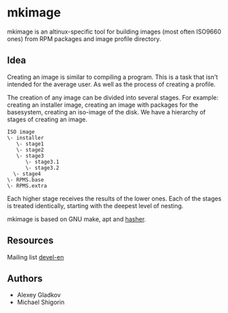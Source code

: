 # mkimage

mkimage is an altinux-specific tool for building images (most often ISO9660 ones)
from RPM packages and image profile directory.

## Idea

Creating an image is similar to compiling a program. This is a task that isn't
intended for the average user. As well as the process of creating a profile.

The creation of any image can be divided into several stages.
For example: creating an installer image, creating an image with packages
for the basesystem, creating an iso-image of the disk. We have a hierarchy of stages
of creating an image.

```
ISO image
\- installer
   \- stage1
   \- stage2
   \- stage3
      \- stage3.1
      \- stage3.2
  \- stage4
\- RPMS.base
\- RPMS.extra
```

Each higher stage receives the results of the lower ones. Each of the stages is treated
identically, starting with the deepest level of nesting.

mkimage is based on GNU make, apt and [hasher](https://github.com/altlinux/hasher).

## Resources

Mailing list [devel-en](https://lists.altlinux.org/mailman/listinfo/devel-en)

## Authors

- Alexey Gladkov
- Michael Shigorin
